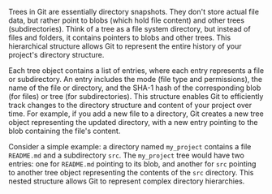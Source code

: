 Trees in Git are essentially directory snapshots. They don't store actual file data, but rather point to blobs (which hold file content) and other trees (subdirectories). Think of a tree as a file system directory, but instead of files and folders, it contains pointers to blobs and other trees. This hierarchical structure allows Git to represent the entire history of your project's directory structure.

Each tree object contains a list of entries, where each entry represents a file or subdirectory. An entry includes the mode (file type and permissions), the name of the file or directory, and the SHA-1 hash of the corresponding blob (for files) or tree (for subdirectories). This structure enables Git to efficiently track changes to the directory structure and content of your project over time. For example, if you add a new file to a directory, Git creates a new tree object representing the updated directory, with a new entry pointing to the blob containing the file's content.

Consider a simple example: a directory named `my_project` contains a file `README.md` and a subdirectory `src`. The `my_project` tree would have two entries: one for `README.md` pointing to its blob, and another for `src` pointing to another tree object representing the contents of the `src` directory. This nested structure allows Git to represent complex directory hierarchies.